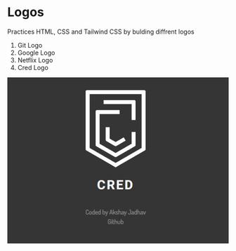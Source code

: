 # Logos

Practices HTML, CSS and Tailwind CSS by bulding diffrent logos

1. Git Logo
2. Google Logo
3. Netflix Logo
4. Cred Logo

<!-- ![Cred Logo](./credlogo.JPG) -->
<img src="./credlogo.JPG" alt="alt text" title="image Title" align="center"  />


